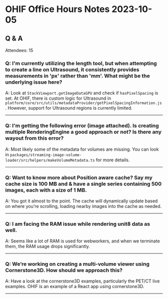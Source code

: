 # OHIF Office Hours Notes 2023-10-05


## Q & A

Attendees: 15


### Q: I'm currently utilizing the length tool, but when attempting to create a line on Ultrasound, it consistently provides measurements in 'px' rather than 'mm'. What might be the underlying issue here?

A: Look at `StackViewport.getImageDataGPU` and check if `hasPixelSpacing` is set. At OHIF, there is custom logic for Ultrasound in `platform/core/src/utils/metadataProvider/getPixelSpacingInformation.js`. However, support for Ultrasound regions is currently limited.

---

### Q: I'm getting the following error (image attached). Is creating multiple RenderingEngine a good approach or not? Is there any wayout from this error?

A: Most likely some of the metadata for volumes are missing. You can look in `packages/streaming-image-volume-loader/src/helpers/makeVolumeMetadata.ts` for more details.

---

### Q: Want to know more about Position aware cache? Say my cache size is 100 MB and & have a single series containing 500 images, each with a size of 1 MB.

A: You got it almost to the point. The cache will dynamically update based on where you're scrolling, loading nearby images into the cache as needed.

---

### Q: I am facing the RAM issue while rendering unit8 data as well. 

A: Seems like a lot of RAM is used for webworkers, and when we terminate them, the RAM usage drops significantly.

---

### Q: We’re working on creating a multi-volume viewer using Cornerstone3D. How should we approach this?

A: Have a look at the cornerstone3D examples, particularly the PET/CT live examples. OHIF is an example of a React app using cornerstone3D.

---
